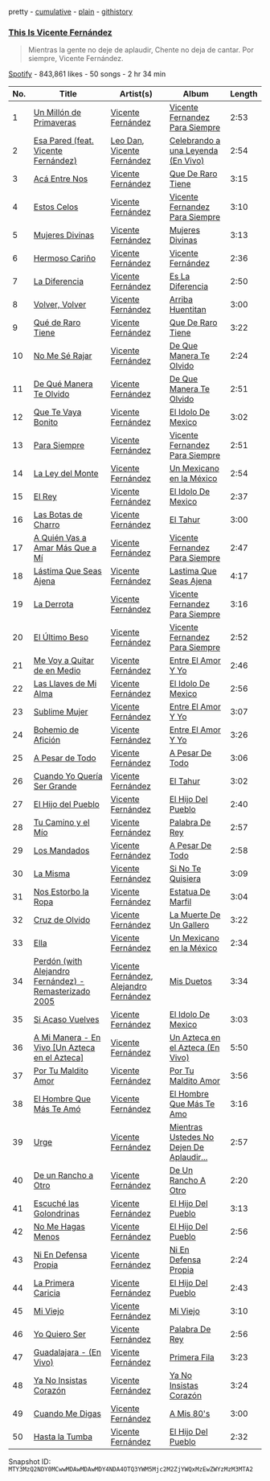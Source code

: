 pretty - [cumulative](/playlists/cumulative/37i9dQZF1DX8pVA3Hx6Sbo.md) - [plain](/playlists/plain/37i9dQZF1DX8pVA3Hx6Sbo) - [githistory](https://github.githistory.xyz/mackorone/spotify-playlist-archive/blob/main/playlists/plain/37i9dQZF1DX8pVA3Hx6Sbo)

### [This Is Vicente Fernández](https://open.spotify.com/playlist/37i9dQZF1DX8pVA3Hx6Sbo)

> Mientras la gente no deje de aplaudir, Chente no deja de cantar\. Por siempre, Vicente Fernández.

[Spotify](https://open.spotify.com/user/spotify) - 843,861 likes - 50 songs - 2 hr 34 min

| No. | Title | Artist(s) | Album | Length |
|---|---|---|---|---|
| 1 | [Un Millón de Primaveras](https://open.spotify.com/track/6j5LtifAnuTjTYvml61yFZ) | [Vicente Fernández](https://open.spotify.com/artist/4PPoI9LuYeFX8V674Z1R6l) | [Vicente Fernandez Para Siempre](https://open.spotify.com/album/3o98FgxhuEuR7PrLRIA203) | 2:53 |
| 2 | [Esa Pared \(feat\. Vicente Fernández\)](https://open.spotify.com/track/2h9MKyF7PmWr99TeuoI8Xt) | [Leo Dan](https://open.spotify.com/artist/6qhOH2mrlqUDod9sWA5kR2), [Vicente Fernández](https://open.spotify.com/artist/4PPoI9LuYeFX8V674Z1R6l) | [Celebrando a una Leyenda \(En Vivo\)](https://open.spotify.com/album/0Cq5RogZ5q5WfXRYGOIN98) | 2:54 |
| 3 | [Acá Entre Nos](https://open.spotify.com/track/2FDFz5TuYlpP180AUicAcl) | [Vicente Fernández](https://open.spotify.com/artist/4PPoI9LuYeFX8V674Z1R6l) | [Que De Raro Tiene](https://open.spotify.com/album/2h6LhZi0civVoLcIe6WSx3) | 3:15 |
| 4 | [Estos Celos](https://open.spotify.com/track/6u6kH7V7Tx5xDJtF82vVw0) | [Vicente Fernández](https://open.spotify.com/artist/4PPoI9LuYeFX8V674Z1R6l) | [Vicente Fernandez Para Siempre](https://open.spotify.com/album/3o98FgxhuEuR7PrLRIA203) | 3:10 |
| 5 | [Mujeres Divinas](https://open.spotify.com/track/3KapNGuqWYFl9gBfJz9tOT) | [Vicente Fernández](https://open.spotify.com/artist/4PPoI9LuYeFX8V674Z1R6l) | [Mujeres Divinas](https://open.spotify.com/album/2jmRtdpdqFiwQGy5wBv3C4) | 3:13 |
| 6 | [Hermoso Cariño](https://open.spotify.com/track/6UN6W5tj0qrMYV8N9MQMJC) | [Vicente Fernández](https://open.spotify.com/artist/4PPoI9LuYeFX8V674Z1R6l) | [Vicente Fernández](https://open.spotify.com/album/4myhLYtrXhU1lq2rgz56LO) | 2:36 |
| 7 | [La Diferencia](https://open.spotify.com/track/6wwMqdntt3An3mmVSb613i) | [Vicente Fernández](https://open.spotify.com/artist/4PPoI9LuYeFX8V674Z1R6l) | [Es La Diferencia](https://open.spotify.com/album/4m82EF4noEFkd5vBBRe63u) | 2:50 |
| 8 | [Volver, Volver](https://open.spotify.com/track/4Fvnz1ZJ86IdqDAepWYPAh) | [Vicente Fernández](https://open.spotify.com/artist/4PPoI9LuYeFX8V674Z1R6l) | [Arriba Huentitan](https://open.spotify.com/album/5C4hWSmiBTcTKbBGB4ILx9) | 3:00 |
| 9 | [Qué de Raro Tiene](https://open.spotify.com/track/3gA2qpAbnuKLQV8Q9ZtIcf) | [Vicente Fernández](https://open.spotify.com/artist/4PPoI9LuYeFX8V674Z1R6l) | [Que De Raro Tiene](https://open.spotify.com/album/2h6LhZi0civVoLcIe6WSx3) | 3:22 |
| 10 | [No Me Sé Rajar](https://open.spotify.com/track/7AwZAlZqOgYbmg9KoHFFi8) | [Vicente Fernández](https://open.spotify.com/artist/4PPoI9LuYeFX8V674Z1R6l) | [De Que Manera Te Olvido](https://open.spotify.com/album/7L4fmHhUztvN5kSsRyAjwz) | 2:24 |
| 11 | [De Qué Manera Te Olvido](https://open.spotify.com/track/0mLSnzvqwlq9hhrgJucGJs) | [Vicente Fernández](https://open.spotify.com/artist/4PPoI9LuYeFX8V674Z1R6l) | [De Que Manera Te Olvido](https://open.spotify.com/album/7L4fmHhUztvN5kSsRyAjwz) | 2:51 |
| 12 | [Que Te Vaya Bonito](https://open.spotify.com/track/4va4REkaDpC31k6jcAbLGY) | [Vicente Fernández](https://open.spotify.com/artist/4PPoI9LuYeFX8V674Z1R6l) | [El Idolo De Mexico](https://open.spotify.com/album/33BGnmrvBXEZpkb8NgN1ru) | 3:02 |
| 13 | [Para Siempre](https://open.spotify.com/track/0uyVgmoXDbwS1ubv8AurVZ) | [Vicente Fernández](https://open.spotify.com/artist/4PPoI9LuYeFX8V674Z1R6l) | [Vicente Fernandez Para Siempre](https://open.spotify.com/album/3o98FgxhuEuR7PrLRIA203) | 2:51 |
| 14 | [La Ley del Monte](https://open.spotify.com/track/2qWPIc4TfXwTzw8cTNxgoI) | [Vicente Fernández](https://open.spotify.com/artist/4PPoI9LuYeFX8V674Z1R6l) | [Un Mexicano en la México](https://open.spotify.com/album/0qSxCGrIhLiqINhvkCOvwm) | 2:54 |
| 15 | [El Rey](https://open.spotify.com/track/6P3dT8EkJd0LOyZklOl0Na) | [Vicente Fernández](https://open.spotify.com/artist/4PPoI9LuYeFX8V674Z1R6l) | [El Idolo De Mexico](https://open.spotify.com/album/33BGnmrvBXEZpkb8NgN1ru) | 2:37 |
| 16 | [Las Botas de Charro](https://open.spotify.com/track/34kQHwL2DxM1fBmq1N1lQC) | [Vicente Fernández](https://open.spotify.com/artist/4PPoI9LuYeFX8V674Z1R6l) | [El Tahur](https://open.spotify.com/album/7DFIUkl2gT6b400CJltmJd) | 3:00 |
| 17 | [A Quién Vas a Amar Más Que a Mí](https://open.spotify.com/track/1IV8PlSxx5PUiaxKwVrlg9) | [Vicente Fernández](https://open.spotify.com/artist/4PPoI9LuYeFX8V674Z1R6l) | [Vicente Fernandez Para Siempre](https://open.spotify.com/album/3o98FgxhuEuR7PrLRIA203) | 2:47 |
| 18 | [Lástima Que Seas Ajena](https://open.spotify.com/track/5knj5DnKoHo30GHlHbvkyt) | [Vicente Fernández](https://open.spotify.com/artist/4PPoI9LuYeFX8V674Z1R6l) | [Lastima Que Seas Ajena](https://open.spotify.com/album/1C4HOslKRQixKHC1Qzf2OX) | 4:17 |
| 19 | [La Derrota](https://open.spotify.com/track/5kYjvOHOQtPoeKLHbN35rU) | [Vicente Fernández](https://open.spotify.com/artist/4PPoI9LuYeFX8V674Z1R6l) | [Vicente Fernandez Para Siempre](https://open.spotify.com/album/3o98FgxhuEuR7PrLRIA203) | 3:16 |
| 20 | [El Último Beso](https://open.spotify.com/track/5sQiPI9krkeb9aAvl7tDyn) | [Vicente Fernández](https://open.spotify.com/artist/4PPoI9LuYeFX8V674Z1R6l) | [Vicente Fernandez Para Siempre](https://open.spotify.com/album/3o98FgxhuEuR7PrLRIA203) | 2:52 |
| 21 | [Me Voy a Quitar de en Medio](https://open.spotify.com/track/2kgUPa3UUnHIUfySDkg2bm) | [Vicente Fernández](https://open.spotify.com/artist/4PPoI9LuYeFX8V674Z1R6l) | [Entre El Amor Y Yo](https://open.spotify.com/album/3gDr14ItIjCEpR2UJ1wCLU) | 2:46 |
| 22 | [Las Llaves de Mi Alma](https://open.spotify.com/track/5M8JfFdmUtewLKcy0sZLtR) | [Vicente Fernández](https://open.spotify.com/artist/4PPoI9LuYeFX8V674Z1R6l) | [El Idolo De Mexico](https://open.spotify.com/album/33BGnmrvBXEZpkb8NgN1ru) | 2:56 |
| 23 | [Sublime Mujer](https://open.spotify.com/track/5mPbC4nz0DYXO3kfnmMgRe) | [Vicente Fernández](https://open.spotify.com/artist/4PPoI9LuYeFX8V674Z1R6l) | [Entre El Amor Y Yo](https://open.spotify.com/album/3gDr14ItIjCEpR2UJ1wCLU) | 3:07 |
| 24 | [Bohemio de Afición](https://open.spotify.com/track/2UCxVajVSBmExOoUamjtMd) | [Vicente Fernández](https://open.spotify.com/artist/4PPoI9LuYeFX8V674Z1R6l) | [Entre El Amor Y Yo](https://open.spotify.com/album/3gDr14ItIjCEpR2UJ1wCLU) | 3:26 |
| 25 | [A Pesar de Todo](https://open.spotify.com/track/6r8rc6IlfHouZoLhmBjRyK) | [Vicente Fernández](https://open.spotify.com/artist/4PPoI9LuYeFX8V674Z1R6l) | [A Pesar De Todo](https://open.spotify.com/album/2AlSrJCTDnDJdMV7mjNRso) | 3:06 |
| 26 | [Cuando Yo Quería Ser Grande](https://open.spotify.com/track/29JpPo9ex5jVm85PGBd8mv) | [Vicente Fernández](https://open.spotify.com/artist/4PPoI9LuYeFX8V674Z1R6l) | [El Tahur](https://open.spotify.com/album/7DFIUkl2gT6b400CJltmJd) | 3:02 |
| 27 | [El Hijo del Pueblo](https://open.spotify.com/track/6ElbF1uBCYlazCH6jAoF5s) | [Vicente Fernández](https://open.spotify.com/artist/4PPoI9LuYeFX8V674Z1R6l) | [El Hijo Del Pueblo](https://open.spotify.com/album/1TUMG8VFTVolUJLLdM2gQn) | 2:40 |
| 28 | [Tu Camino y el Mío](https://open.spotify.com/track/3CCOZJRk10XwhS75UjtFso) | [Vicente Fernández](https://open.spotify.com/artist/4PPoI9LuYeFX8V674Z1R6l) | [Palabra De Rey](https://open.spotify.com/album/0npWlNrpoaCdnsrWjiUUtW) | 2:57 |
| 29 | [Los Mandados](https://open.spotify.com/track/24XQ0HNHW40pmjKwdUb2zM) | [Vicente Fernández](https://open.spotify.com/artist/4PPoI9LuYeFX8V674Z1R6l) | [A Pesar De Todo](https://open.spotify.com/album/2AlSrJCTDnDJdMV7mjNRso) | 2:58 |
| 30 | [La Misma](https://open.spotify.com/track/6Fh3sBmdvUDb3pO8MjZBaW) | [Vicente Fernández](https://open.spotify.com/artist/4PPoI9LuYeFX8V674Z1R6l) | [Si No Te Quisiera](https://open.spotify.com/album/1e3v7b33tm3jZfqNKSg5gT) | 3:09 |
| 31 | [Nos Estorbo la Ropa](https://open.spotify.com/track/50WauvH7qWK3TeatWSrq2S) | [Vicente Fernández](https://open.spotify.com/artist/4PPoI9LuYeFX8V674Z1R6l) | [Estatua De Marfil](https://open.spotify.com/album/6dujkPGtA0MrnvMZ0MEZmu) | 3:04 |
| 32 | [Cruz de Olvido](https://open.spotify.com/track/2vJyNEy7aNXMZomvzn5bJo) | [Vicente Fernández](https://open.spotify.com/artist/4PPoI9LuYeFX8V674Z1R6l) | [La Muerte De Un Gallero](https://open.spotify.com/album/63Z87jsEERYnhzD0oqAf0w) | 3:22 |
| 33 | [Ella](https://open.spotify.com/track/4pZBAD4pdv4A5WqjsYGiJk) | [Vicente Fernández](https://open.spotify.com/artist/4PPoI9LuYeFX8V674Z1R6l) | [Un Mexicano en la México](https://open.spotify.com/album/0qSxCGrIhLiqINhvkCOvwm) | 2:34 |
| 34 | [Perdón \(with Alejandro Fernández\) \- Remasterizado 2005](https://open.spotify.com/track/7yXN5WniQqoKxtFIRQeRkk) | [Vicente Fernández](https://open.spotify.com/artist/4PPoI9LuYeFX8V674Z1R6l), [Alejandro Fernández](https://open.spotify.com/artist/6sq1yF0OZEWA4xoXVKW1L9) | [Mis Duetos](https://open.spotify.com/album/1jSkqqoREpC4oEERkILwAG) | 3:34 |
| 35 | [Si Acaso Vuelves](https://open.spotify.com/track/6ECHNv4bPnAiaquIPGt8es) | [Vicente Fernández](https://open.spotify.com/artist/4PPoI9LuYeFX8V674Z1R6l) | [El Idolo De Mexico](https://open.spotify.com/album/33BGnmrvBXEZpkb8NgN1ru) | 3:03 |
| 36 | [A Mi Manera \- En Vivo \[Un Azteca en el Azteca\]](https://open.spotify.com/track/78fl7FwLL7HK60Oa6xg4Ng) | [Vicente Fernández](https://open.spotify.com/artist/4PPoI9LuYeFX8V674Z1R6l) | [Un Azteca en el Azteca \(En Vivo\)](https://open.spotify.com/album/4geCevoFyJ8TvKJdNfSIRb) | 5:50 |
| 37 | [Por Tu Maldito Amor](https://open.spotify.com/track/3KZI2xeiIRJd8fm84ClxH5) | [Vicente Fernández](https://open.spotify.com/artist/4PPoI9LuYeFX8V674Z1R6l) | [Por Tu Maldito Amor](https://open.spotify.com/album/4AcCWh1DSsRWGU8fWK70E1) | 3:56 |
| 38 | [El Hombre Que Más Te Amó](https://open.spotify.com/track/3L1JzwKjjUr76VOdM9zwHk) | [Vicente Fernández](https://open.spotify.com/artist/4PPoI9LuYeFX8V674Z1R6l) | [El Hombre Que Más Te Amo](https://open.spotify.com/album/1mHnKPJaeo49qWrVILI3FO) | 3:16 |
| 39 | [Urge](https://open.spotify.com/track/3xrowzZGezyuEBl9UzAN4W) | [Vicente Fernández](https://open.spotify.com/artist/4PPoI9LuYeFX8V674Z1R6l) | [Mientras Ustedes No Dejen De Aplaudir...](https://open.spotify.com/album/302OzIxo56uSLp0ZY1MuTY) | 2:57 |
| 40 | [De un Rancho a Otro](https://open.spotify.com/track/2ffhBUWXoCpRFSzXkPbGEC) | [Vicente Fernández](https://open.spotify.com/artist/4PPoI9LuYeFX8V674Z1R6l) | [De Un Rancho A Otro](https://open.spotify.com/album/6MEQvpznWiaqUWsScLArVb) | 2:20 |
| 41 | [Escuché las Golondrinas](https://open.spotify.com/track/6kRaonmi8YMTCy8LpGfhOy) | [Vicente Fernández](https://open.spotify.com/artist/4PPoI9LuYeFX8V674Z1R6l) | [El Hijo Del Pueblo](https://open.spotify.com/album/1TUMG8VFTVolUJLLdM2gQn) | 3:13 |
| 42 | [No Me Hagas Menos](https://open.spotify.com/track/4j30vBmlV8u1dRY7SjDSn8) | [Vicente Fernández](https://open.spotify.com/artist/4PPoI9LuYeFX8V674Z1R6l) | [El Hijo Del Pueblo](https://open.spotify.com/album/1TUMG8VFTVolUJLLdM2gQn) | 2:56 |
| 43 | [Ni En Defensa Propia](https://open.spotify.com/track/2DXigvJtnOxD7QPv7hhrIj) | [Vicente Fernández](https://open.spotify.com/artist/4PPoI9LuYeFX8V674Z1R6l) | [Ni En Defensa Propia](https://open.spotify.com/album/5MjQ6gStH8eWochAk1NbAr) | 2:24 |
| 44 | [La Primera Caricia](https://open.spotify.com/track/7gNiJxQc1qalCS2aH4VNWk) | [Vicente Fernández](https://open.spotify.com/artist/4PPoI9LuYeFX8V674Z1R6l) | [El Hijo Del Pueblo](https://open.spotify.com/album/1TUMG8VFTVolUJLLdM2gQn) | 2:43 |
| 45 | [Mi Viejo](https://open.spotify.com/track/5jmuiCbNU1SEvFKqMadOZR) | [Vicente Fernández](https://open.spotify.com/artist/4PPoI9LuYeFX8V674Z1R6l) | [Mi Viejo](https://open.spotify.com/album/6H1Ru58NKY7aNmHNEic44G) | 3:10 |
| 46 | [Yo Quiero Ser](https://open.spotify.com/track/45hZQUKq1hhbBVoGaz2M1x) | [Vicente Fernández](https://open.spotify.com/artist/4PPoI9LuYeFX8V674Z1R6l) | [Palabra De Rey](https://open.spotify.com/album/0npWlNrpoaCdnsrWjiUUtW) | 2:56 |
| 47 | [Guadalajara \- \(En Vivo\)](https://open.spotify.com/track/5mQy3HRlkUyJc1VQ7tkekV) | [Vicente Fernández](https://open.spotify.com/artist/4PPoI9LuYeFX8V674Z1R6l) | [Primera Fila](https://open.spotify.com/album/4eW3alaXA3prOOUAAusU2B) | 3:23 |
| 48 | [Ya No Insistas Corazón](https://open.spotify.com/track/4npHbgLuZu0afOnJj4gz1j) | [Vicente Fernández](https://open.spotify.com/artist/4PPoI9LuYeFX8V674Z1R6l) | [Ya No Insistas Corazón](https://open.spotify.com/album/0zB6zjfl9caUE9UIy56I1Y) | 3:24 |
| 49 | [Cuando Me Digas](https://open.spotify.com/track/2Ry1ma0GI7iRVe2je575HS) | [Vicente Fernández](https://open.spotify.com/artist/4PPoI9LuYeFX8V674Z1R6l) | [A Mis 80's](https://open.spotify.com/album/4vuUKI0vh73BF4F85R6dFh) | 3:00 |
| 50 | [Hasta la Tumba](https://open.spotify.com/track/0dAGcv2yzTzLG06CLcnXiy) | [Vicente Fernández](https://open.spotify.com/artist/4PPoI9LuYeFX8V674Z1R6l) | [El Hijo Del Pueblo](https://open.spotify.com/album/1TUMG8VFTVolUJLLdM2gQn) | 2:32 |

Snapshot ID: `MTY3MzQ2NDY0MCwwMDAwMDAwMDY4NDA4OTQ3YWM5Mjc2M2ZjYWQxMzEwZWYzMzM3MTA2`
